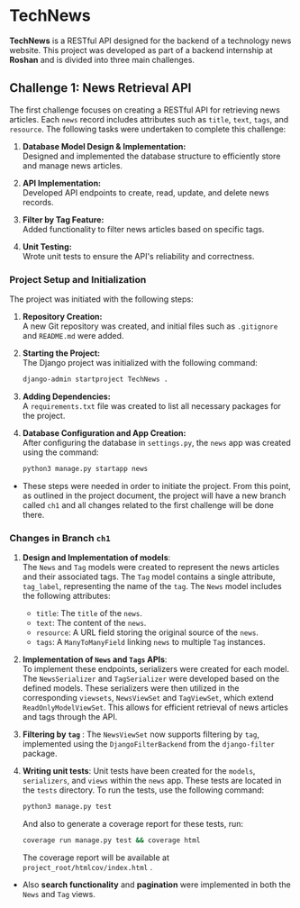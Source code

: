 # TechNews

**TechNews** is a RESTful API designed for the backend of a technology news website. This project was developed as part of a backend internship at **Roshan** and is divided into three main challenges.

## Challenge 1: News Retrieval API

The first challenge focuses on creating a RESTful API for retrieving news articles. Each `news` record includes attributes such as `title`, `text`, `tags`, and `resource`. The following tasks were undertaken to complete this challenge:

1. **Database Model Design & Implementation:**  
   Designed and implemented the database structure to efficiently store and manage news articles.

2. **API Implementation:**  
   Developed API endpoints to create, read, update, and delete news records.

3. **Filter by Tag Feature:**  
   Added functionality to filter news articles based on specific tags.

4. **Unit Testing:**  
   Wrote unit tests to ensure the API's reliability and correctness.

### Project Setup and Initialization

The project was initiated with the following steps:

1. **Repository Creation:**  
   A new Git repository was created, and initial files such as `.gitignore` and `README.md` were added.

2. **Starting the Project:**  
   The Django project was initialized with the following command:  
   ```bash
   django-admin startproject TechNews .

3. **Adding Dependencies:**\
   A `requirements.txt` file was created to list all necessary packages for the project.

4. **Database Configuration and App Creation:**\
   After configuring the database in `settings.py`, the `news` app was created using the command:
   ```bash
   python3 manage.py startapp news

- These steps were needed in order to initiate the project. From this point, as outlined in the project document, the project will have a new branch called `ch1` and all changes related to the first challenge will be done there.
   
### Changes in Branch `ch1`
1. **Design and Implementation of models**:\
The `News` and `Tag` models were created to represent the news articles and their associated tags. The `Tag` model contains a single attribute, `tag_label`, representing the name of the `tag`. The `News` model includes the following attributes:
   - `title`: The `title` of the `news`.
   - `text`: The content of the `news`.
   - `resource`: A URL field storing the original source of the `news`.
   - `tags`: A `ManyToManyField` linking `news` to multiple `Tag` instances.

2. **Implementation of `News` and `Tags` APIs**:\
To implement these endpoints, serializers were created for each model. The `NewsSerializer` and `TagSerializer` were developed based on the defined models. These serializers were then utilized in the corresponding `viewsets`, `NewsViewSet` and `TagViewSet`, which extend `ReadOnlyModelViewSet`. This allows for efficient retrieval of news articles and tags through the API.

3. **Filtering by `tag`** :
The `NewsViewSet` now supports filtering by `tag`, implemented using the `DjangoFilterBackend` from the `django-filter` package.

4. **Writing unit tests**:
Unit tests have been created for the `models`, `serializers`, and `views` within the `news` app. These tests are located in the `tests` directory. To run the tests, use the following command:
   ```bash
   python3 manage.py test
   ```
   And also to generate a coverage report for these tests, run:
   ```bash
   coverage run manage.py test && coverage html
   ```
   The coverage report will be available at `project_root/htmlcov/index.html` .

- Also **search functionality** and **pagination** were implemented in both the `News` and `Tag` views.